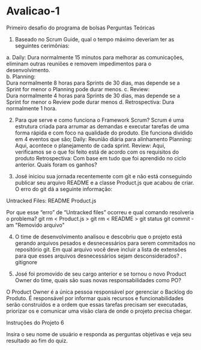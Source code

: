 # Avalicao-1
Primeiro desafio do programa de bolsas Perguntas Teóricas

1. Baseado no Scrum Guide, qual o tempo máximo deveriam ter as seguintes 
cerimônias:  
  
a. Daily: 
Dura normalmente 15 minutos para melhorar as comunicações, eliminam outras reuniões e removem impedimentos para o desenvolvimento.  
b. Planning:  
Dura normalmente 8 horas para Sprints de 30 dias, mas depende se a Sprint for menor o Planning pode durar menos.
c. Review:  
Dura normalmente 4 horas para Sprints de 30 dias, mas depende se a Sprint for menor o Review  pode durar menos
d. Retrospectiva: 
Dura normalmente 1 hora.

2. Para que serve e como funciona o Framework Scrum? 
Scrum é uma estrutura criada para arrumar as demandas e executar tarefas de uma forma rápida e com foco na qualidade do produto. Ele funciona dividido em 4 eventos que são;
Daily: Reunião diária para alinhamento
Planning:  Aqui, acontece o planejamento de cada sprint.
Review:  Aqui, verificamos se o que foi feito está de acordo com os requisitos do produto
Retrospectiva: Com base em tudo que foi aprendido no ciclo anterior. Quais foram os ganhos?

3. José iniciou sua jornada recentemente com git e não está conseguindo 
publicar seu arquivo README e a classe Product.js que acabou de criar. O 
erro do git dá a seguinte informação: 
 
Untracked Files: 
README 
Product.js 
 
Por que esse “erro” de “Untracked files” ocorreu e qual comando resolveria 
o problema? 
git rm < Product.js >
git rm < README >
git status
git commit -am "Removido arquivo"

4. O time de desenvolvimento analisou e descobriu que o projeto está gerando 
arquivos pesados e desnecessários para serem commitados no repositório 
git. Em qual arquivo você deve incluir a lista de extensões para que esses 
arquivos desnecessários sejam desconsiderados? 
. gitignore

5. José foi promovido de seu cargo anterior e se tornou o novo Product Owner 
do time, quais são suas novas responsabilidades como PO?

O Product Owner é a única pessoa responsável por gerenciar o Backlog do Produto. É responsável por informar quais recursos e funcionabilidades serão construídos e a ordem que essas tarefas precisam ser executadas, priorizar os e comunicar uma visão clara de onde o projeto precisa chegar.

Instruções do Projeto 6

Insira o seu nome de usuário e responda as perguntas objetivas e veja seu resultado ao fim do quiz.